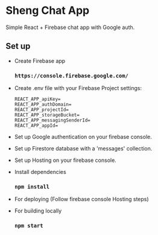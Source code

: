# Sheng Chat App

Simple React + Firebase chat app with Google auth.

## Set up

- Create Firebase app
  ### `https://console.firebase.google.com/`

- Create .env file with your Firebase Project settings:

  ```
  REACT_APP_apiKey=
  REACT_APP_authDomain=
  REACT_APP_projectId=
  REACT_APP_storageBucket=
  REACT_APP_messagingSenderId=
  REACT_APP_appId=
  ```

- Set up Google authentication on your firebase console.
- Set up Firestore database with a 'messages' collection.
- Set up Hosting on your firebase console.
- Install dependencies
  ### `npm install`

- For deploying (Follow firebase console Hosting steps)
- For building locally
  ### `npm start`
